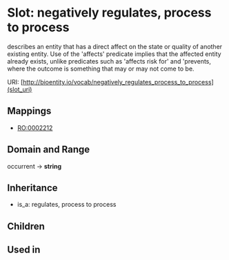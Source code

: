 # Slot: negatively regulates, process to process


describes an entity that has a direct affect on the state or quality of another existing entity. Use of the 'affects' predicate implies that the affected entity already exists, unlike predicates such as 'affects risk for' and 'prevents, where the outcome is something that may or may not come to be.

URI: [http://bioentity.io/vocab/negatively_regulates_process_to_process](slot_uri)
## Mappings

 * [RO:0002212](http://purl.obolibrary.org/obo/RO_0002212)
## Domain and Range

occurrent -> **string**
## Inheritance

 *  is_a: regulates, process to process
## Children

## Used in

